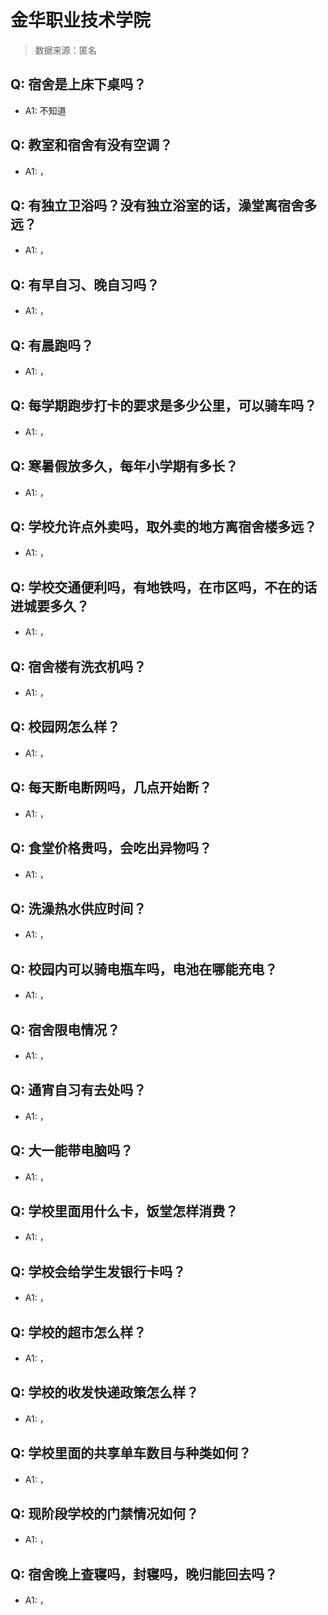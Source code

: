 # 金华职业技术学院

> 数据来源：匿名

## Q: 宿舍是上床下桌吗？

- A1: 不知道

## Q: 教室和宿舍有没有空调？

- A1: ，

## Q: 有独立卫浴吗？没有独立浴室的话，澡堂离宿舍多远？

- A1: ，

## Q: 有早自习、晚自习吗？

- A1: ，

## Q: 有晨跑吗？

- A1: ，

## Q: 每学期跑步打卡的要求是多少公里，可以骑车吗？

- A1: ，

## Q: 寒暑假放多久，每年小学期有多长？

- A1: ，

## Q: 学校允许点外卖吗，取外卖的地方离宿舍楼多远？

- A1: ，

## Q: 学校交通便利吗，有地铁吗，在市区吗，不在的话进城要多久？

- A1: ，

## Q: 宿舍楼有洗衣机吗？

- A1: ，

## Q: 校园网怎么样？

- A1: ，

## Q: 每天断电断网吗，几点开始断？

- A1: ，

## Q: 食堂价格贵吗，会吃出异物吗？

- A1: ，

## Q: 洗澡热水供应时间？

- A1: ，

## Q: 校园内可以骑电瓶车吗，电池在哪能充电？

- A1: ，

## Q: 宿舍限电情况？

- A1: ，

## Q: 通宵自习有去处吗？

- A1: ，

## Q: 大一能带电脑吗？

- A1: ，

## Q: 学校里面用什么卡，饭堂怎样消费？

- A1: ，

## Q: 学校会给学生发银行卡吗？

- A1: ，

## Q: 学校的超市怎么样？

- A1: ，

## Q: 学校的收发快递政策怎么样？

- A1: ，

## Q: 学校里面的共享单车数目与种类如何？

- A1: ，

## Q: 现阶段学校的门禁情况如何？

- A1: ，

## Q: 宿舍晚上查寝吗，封寝吗，晚归能回去吗？

- A1: ，

